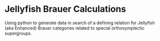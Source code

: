 # Jellyfish Brauer Calculations

Using python to generate data in search of a defining relation for Jellyfish (aka Enhanced) Brauer categories related to special orthosymplectic supergroups. 